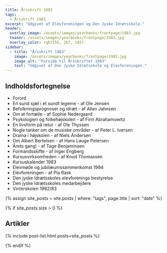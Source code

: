```yaml
---
title: Årsskrift 1983
tags:
  - Årsskrift 1983
excerpt: "Udgivet af Elevforeningen og Den Jyske Idrætsskole."
header:
  overlay_image: /assets/images/yearbooks/frontpage/1983.jpg
  teaser: /assets/images/yearbooks/frontpage/1983.jpg
  overlay_color: rgb(155, 167, 102)
sidebar:
  - title: "Årsskrift 1983"
    image: /assets/images/yearbooks/frontpage/1983.jpg
    image_alt: "Forside til Årsskriftet 1983"
    text: "Udgivet af Den Jyske Idrætsskole og Elevforeningen."
---
```


## Indholdsfortegnelse

- Forord
- En sund sjæl i et sundt legeme - af Ole Jensen
- Befolkningsprognoser og idræt - af Allan Jahnsen
- Om at fortælle - af Sophie Nedergaard
- Psykologien og folkehøjskolen - af Finn Abrahamowitz
- En livsform på retur - af Ole Thyssen
- Nogle tanker om de musiske områder - af Peter L. Iversen
- Drama i højskolen - af Niels Andersen
- Om Albert Bertelsen - af Hans Lauge Petersen
- Årets gang! - af Tage Benjaminsen
- Formandsskifte - af Inger Engberg
- Kursusvirksomheden - af Knud Thomassen
- Kursuskalender 1983
- Elevmøde og jubilæumssammenkomst 1984
- Elevforeningen - af Pia Rask
- Den jyske Idrætsskoles elevforenings bestyrelse
- Den jyske Idrætsskoles medarbejdere
- Vinterskolen 1982/83

{% assign site_posts = site.posts | where: "tags", page.title | sort: "date" %}

{% if site_posts.size > 0 %}

## Artikler

{% include post-list.html posts=site_posts %}

{% endif %}
